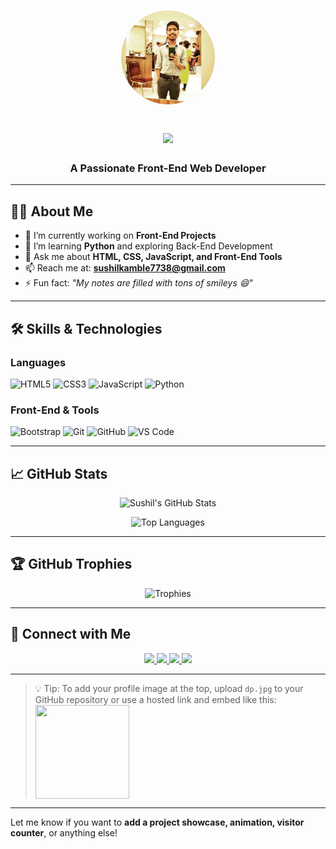 <!-- Profile Banner -->
<h1 align="center">
  <p align="center">
  <img src="https://github.com/Sushilk7738/Sushilk7738/raw/main/dp.jpg" width="150" height="150" style="border-radius: 50%;" alt="Sushil Kamble" />
</p>

  <img src="https://readme-typing-svg.herokuapp.com/?font=Righteous&size=35&center=true&vCenter=true&width=500&height=70&duration=4000&lines=Hi+👋+I'm+Sushil+Kamble!;" />
</h1>

<h3 align="center">A Passionate Front-End Web Developer</h3>

---

## 👨‍💻 About Me

- 🔭 I’m currently working on **Front-End Projects**
- 🌱 I’m learning **Python** and exploring Back-End Development
- 💬 Ask me about **HTML, CSS, JavaScript, and Front-End Tools**
- 📫 Reach me at: **sushilkamble7738@gmail.com**
- ⚡ Fun fact: _"My notes are filled with tons of smileys 😄"_

---

## 🛠️ Skills & Technologies

### Languages
![HTML5](https://img.shields.io/badge/HTML5-e34c26?style=for-the-badge&logo=html5&logoColor=white)
![CSS3](https://img.shields.io/badge/CSS3-264de4?style=for-the-badge&logo=css3&logoColor=white)
![JavaScript](https://img.shields.io/badge/JavaScript-F7DF1E?style=for-the-badge&logo=javascript&logoColor=black)
![Python](https://img.shields.io/badge/Python-3670A0?style=for-the-badge&logo=python&logoColor=white)

### Front-End & Tools
![Bootstrap](https://img.shields.io/badge/Bootstrap-563d7c?style=for-the-badge&logo=bootstrap&logoColor=white)
![Git](https://img.shields.io/badge/Git-F1502F?style=for-the-badge&logo=git&logoColor=white)
![GitHub](https://img.shields.io/badge/GitHub-100000?style=for-the-badge&logo=github&logoColor=white)
![VS Code](https://img.shields.io/badge/VS%20Code-007ACC?style=for-the-badge&logo=visual%20studio%20code&logoColor=white)

---

## 📈 GitHub Stats

<p align="center">
  <img src="https://github-readme-stats.vercel.app/api?username=Sushilk7738&show_icons=true&theme=radical&hide_border=true" alt="Sushil's GitHub Stats" />
</p>

<p align="center">
  <img src="https://github-readme-stats.vercel.app/api/top-langs/?username=Sushilk7738&layout=compact&theme=radical&hide_border=true" alt="Top Languages" />
</p>

---

## 🏆 GitHub Trophies

<p align="center">
  <img src="https://github-profile-trophy.vercel.app/?username=Sushilk7738&theme=radical&no-frame=true&row=1&margin-w=10" alt="Trophies" />
</p>

---

## 🤝 Connect with Me

<p align="center">
  <a href="https://www.linkedin.com/in/sushil-kamble-137585233" target="_blank">
    <img src="https://img.shields.io/badge/LinkedIn-%230077B5.svg?style=for-the-badge&logo=linkedin&logoColor=white" />
  </a>
  <a href="https://www.instagram.com/_sushil_kamble_/" target="_blank">
    <img src="https://img.shields.io/badge/Instagram-%23E4405F.svg?style=for-the-badge&logo=instagram&logoColor=white" />
  </a>
  <a href="https://wa.me/9324685036" target="_blank">
    <img src="https://img.shields.io/badge/WhatsApp-%2325D366.svg?style=for-the-badge&logo=whatsapp&logoColor=white" />
  </a>
  <a href="mailto:sushilkamble7738@gmail.com" target="_blank">
    <img src="https://img.shields.io/badge/Email-D14836?style=for-the-badge&logo=gmail&logoColor=white" />
  </a>
</p>

---

> 💡 Tip: To add your profile image at the top, upload `dp.jpg` to your GitHub repository or use a hosted link and embed like this:  
> <img src="https://your-image-host.com/dp.jpg" width="150" height="150" align="center"/>

---

Let me know if you want to **add a project showcase, animation, visitor counter**, or anything else!

